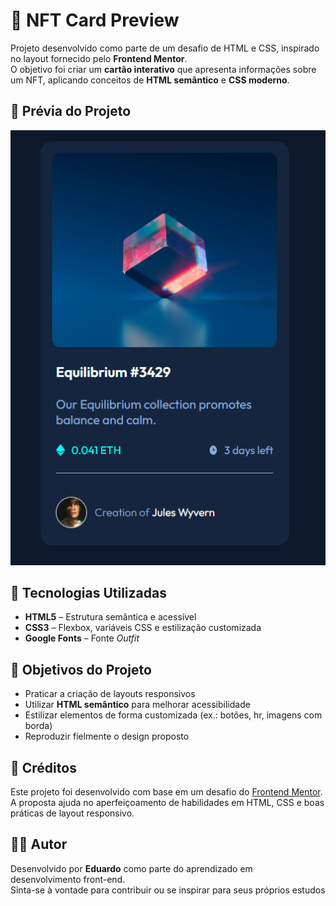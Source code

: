 # 💎 NFT Card Preview

Projeto desenvolvido como parte de um desafio de HTML e CSS, inspirado no layout fornecido pelo **Frontend Mentor**.  
O objetivo foi criar um **cartão interativo** que apresenta informações sobre um NFT, aplicando conceitos de **HTML semântico** e **CSS moderno**.

## 📸 Prévia do Projeto

![Preview do Projeto](./src/images/preview-projeto-NFT.png)  

## 🚀 Tecnologias Utilizadas
- **HTML5** – Estrutura semântica e acessível  
- **CSS3** – Flexbox, variáveis CSS e estilização customizada  
- **Google Fonts** – Fonte *Outfit*

## 🎯 Objetivos do Projeto
- Praticar a criação de layouts responsivos
- Utilizar **HTML semântico** para melhorar acessibilidade
- Estilizar elementos de forma customizada (ex.: botões, hr, imagens com borda)
- Reproduzir fielmente o design proposto

## 🙌 Créditos

Este projeto foi desenvolvido com base em um desafio do [Frontend Mentor](https://www.frontendmentor.io).  
A proposta ajuda no aperfeiçoamento de habilidades em HTML, CSS e boas práticas de layout responsivo.

## 👨‍💻 Autor

Desenvolvido por **Eduardo** como parte do aprendizado em desenvolvimento front-end.  
Sinta-se à vontade para contribuir ou se inspirar para seus próprios estudos